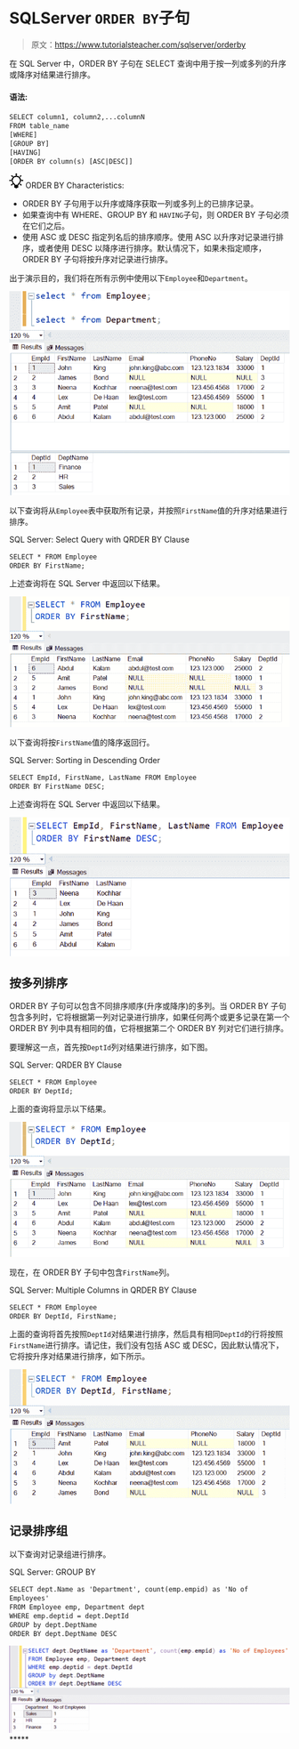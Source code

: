 # SQLServer `ORDER BY`子句

> 原文：<https://www.tutorialsteacher.com/sqlserver/orderby>

在 SQL Server 中，ORDER BY 子句在 SELECT 查询中用于按一列或多列的升序或降序对结果进行排序。

#### 语法:

```
SELECT column1, column2,...columnN 
FROM table_name
[WHERE]
[GROUP BY]
[HAVING]
[ORDER BY column(s) [ASC|DESC]] 
```

![](img/85db52f5404f0c468e1b194aa487d6a1.png)  ORDER BY Characteristics:

*   ORDER BY 子句用于以升序或降序获取一列或多列上的已排序记录。
*   如果查询中有 WHERE、GROUP BY 和 `HAVING`子句，则 ORDER BY 子句必须在它们之后。
*   使用 ASC 或 DESC 指定列名后的排序顺序。使用 ASC 以升序对记录进行排序，或者使用 DESC 以降序进行排序。默认情况下，如果未指定顺序，ORDER BY 子句将按升序对记录进行排序。

出于演示目的，我们将在所有示例中使用以下`Employee`和`Department`。

[![orderby clause](img/10196b90c13e5c72d4939e1eb6fb595a.png)](../../Content/images/sqlserver/demo-tables.png)

以下查询将从`Employee`表中获取所有记录，并按照`FirstName`值的升序对结果进行排序。

SQL Server: Select Query with QRDER BY Clause 

```
SELECT * FROM Employee
ORDER BY FirstName; 
```

上述查询将在 SQL Server 中返回以下结果。

[![orderby clause](img/75ecca241d1fff4094173be2c44b5124.png)](../../Content/images/sqlserver/orderby1.png)

以下查询将按`FirstName`值的降序返回行。

SQL Server: Sorting in Descending Order 

```
SELECT EmpId, FirstName, LastName FROM Employee
ORDER BY FirstName DESC; 
```

上述查询将在 SQL Server 中返回以下结果。

[![orderby clause](img/bc4702ce4cacfb7acde726185ce8425e.png)](../../Content/images/sqlserver/orderby2.png)

## 按多列排序

ORDER BY 子句可以包含不同排序顺序(升序或降序)的多列。当 ORDER BY 子句包含多列时，它将根据第一列对记录进行排序，如果任何两个或更多记录在第一个 ORDER BY 列中具有相同的值，它将根据第二个 ORDER BY 列对它们进行排序。

要理解这一点，首先按`DeptId`列对结果进行排序，如下图。

SQL Server: QRDER BY Clause 

```
SELECT * FROM Employee
ORDER BY DeptId; 
```

上面的查询将显示以下结果。

[![orderby clause](img/4e3cabd60a0f0c2c02393eb49602c195.png)](../../Content/images/sqlserver/orderby3.png)

现在，在 ORDER BY 子句中包含`FirstName`列。

SQL Server: Multiple Columns in QRDER BY Clause 

```
SELECT * FROM Employee
ORDER BY DeptId, FirstName; 
```

上面的查询将首先按照`DeptId`对结果进行排序，然后具有相同`DeptId`的行将按照`FirstName`进行排序。请记住，我们没有包括 ASC 或 DESC，因此默认情况下，它将按升序对结果进行排序，如下所示。

[![orderby clause](img/47a75eab7ce6277a297260db8d68859a.png)](../../Content/images/sqlserver/orderby4.png)

## 记录排序组

以下查询对记录组进行排序。

SQL Server: GROUP BY 

```
SELECT dept.Name as 'Department', count(emp.empid) as 'No of Employees'
FROM Employee emp, Department dept
WHERE emp.deptid = dept.DeptId
GROUP by dept.DeptName
ORDER BY dept.DeptName DESC 
```

[![orderby clause](img/9e72bfd625baa70cde33f78b244d403c.png)](../../Content/images/sqlserver/orderby5.png)*****